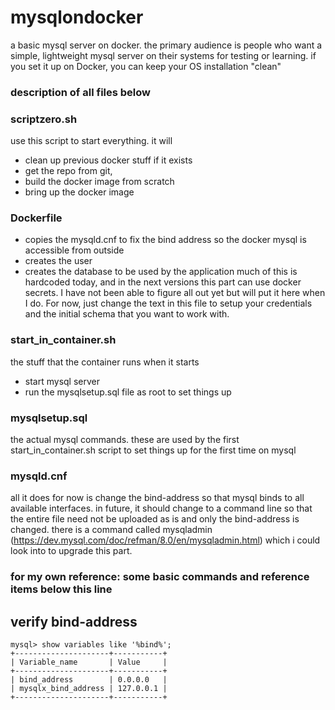 # mysqlondocker
a basic mysql server on docker. the primary audience is people who want a simple, lightweight mysql server on their systems for testing or learning. if you set it up on Docker, you can keep your OS installation "clean"

### description of all files below ###

### scriptzero.sh ###
use this script to start everything. it will 
- clean up previous docker stuff if it exists
- get the repo from git, 
- build the docker image from scratch
- bring up the docker image

### Dockerfile ###
- copies the mysqld.cnf to fix the bind address so the docker mysql is accessible from outside
- creates the user
- creates the database to be used by the application
much of this is hardcoded today, and in the next versions this part can use docker secrets. I have not been able to figure all out yet but will put it here when I do. For now, just change the text in this file to setup your credentials and the initial schema that you want to work with.

### start_in_container.sh ###
the stuff that the container runs when it starts
- start mysql server
- run the mysqlsetup.sql file as root to set things up

### mysqlsetup.sql ### 
the actual mysql commands. these are used by the first start_in_container.sh script to set things up for the first time on mysql

### mysqld.cnf ###
all it does for now is change the bind-address so that mysql binds to all available interfaces.
in future, it should change to a command line so that the entire file need not be uploaded as is and only the bind-address is changed. 
there is a command called mysqladmin (https://dev.mysql.com/doc/refman/8.0/en/mysqladmin.html) which i could look into to upgrade this part.


### for my own reference: some basic commands and reference items below this line ###
## verify bind-address
```
mysql> show variables like '%bind%';
+---------------------+-----------+
| Variable_name       | Value     |
+---------------------+-----------+
| bind_address        | 0.0.0.0   |
| mysqlx_bind_address | 127.0.0.1 |
+---------------------+-----------+
```
